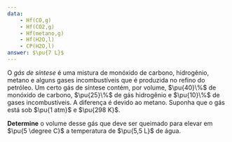 ```yaml
---
data:
    - Hf(CO,g)
    - Hf(CO2,g)
    - Hf(metano,g)
    - Hf(H2O,l)
    - CP(H2O,l)
answer: $\pu{7 L}$
---
```


O *gás de síntese* é uma mistura de monóxido de carbono, hidrogênio, metano e alguns gases incombustíveis que é produzida no refino do petróleo. Um certo gás de síntese contém, por volume, $\pu{40}\%$ de monóxido de carbono, $\pu{25}\%$ de gás hidrogênio e $\pu{10}\%$ de gases incombustíveis. A diferença é devido ao metano. Suponha que o gás está sob $\pu{1 atm}$ e $\pu{298 K}$.

**Determine** o volume desse gás que deve ser queimado para elevar em $\pu{5 \degree C}$ a temperatura de $\pu{5,5 L}$ de água.

